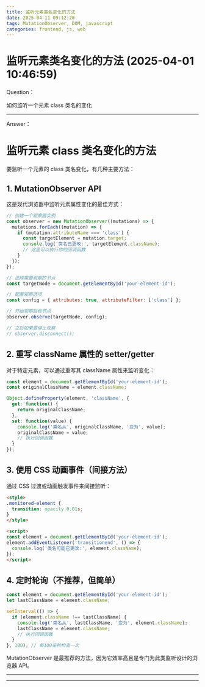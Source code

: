 ```yaml
---
title: 监听元素类名变化的方法
date: 2025-04-11 09:12:20
tags: MutationObserver, DOM, javascript
categories: frontend, js, web
---
```


<!-- Generated by SpecStory -->

# 监听元素类名变化的方法 (2025-04-01 10:46:59)

Question：

如何监听一个元素 class 类名的变化

---

Answer：

# 监听元素 class 类名变化的方法

要监听一个元素的 class 类名变化，有几种主要方法：

## 1. MutationObserver API

这是现代浏览器中监听元素属性变化的最佳方式：

```javascript
// 创建一个观察器实例
const observer = new MutationObserver((mutations) => {
  mutations.forEach((mutation) => {
    if (mutation.attributeName === 'class') {
      const targetElement = mutation.target;
      console.log('类名已更改:', targetElement.className);
      // 这里可以执行你的回调函数
    }
  });
});

// 选择需要观察的节点
const targetNode = document.getElementById('your-element-id');

// 配置观察选项
const config = { attributes: true, attributeFilter: ['class'] };

// 开始观察目标节点
observer.observe(targetNode, config);

// 之后如果要停止观察
// observer.disconnect();
```

## 2. 重写 className 属性的 setter/getter

对于特定元素，可以通过重写其 className 属性来监听变化：

```javascript
const element = document.getElementById('your-element-id');
const originalClassName = element.className;

Object.defineProperty(element, 'className', {
  get: function() {
    return originalClassName;
  },
  set: function(value) {
    console.log('类名从', originalClassName, '变为', value);
    originalClassName = value;
    // 执行回调函数
  }
});
```

## 3. 使用 CSS 动画事件（间接方法）

通过 CSS 过渡或动画触发事件来间接监听：

```html
<style>
.monitored-element {
  transition: opacity 0.01s;
}
</style>

<script>
const element = document.getElementById('your-element-id');
element.addEventListener('transitionend', () => {
  console.log('类名可能已更改:', element.className);
});
</script>
```

## 4. 定时轮询（不推荐，但简单）

```javascript
const element = document.getElementById('your-element-id');
let lastClassName = element.className;

setInterval(() => {
  if (element.className !== lastClassName) {
    console.log('类名从', lastClassName, '变为', element.className);
    lastClassName = element.className;
    // 执行回调函数
  }
}, 100); // 每100毫秒检查一次
```

MutationObserver 是最推荐的方法，因为它效率高且是专门为此类监听设计的浏览器 API。

---



---

